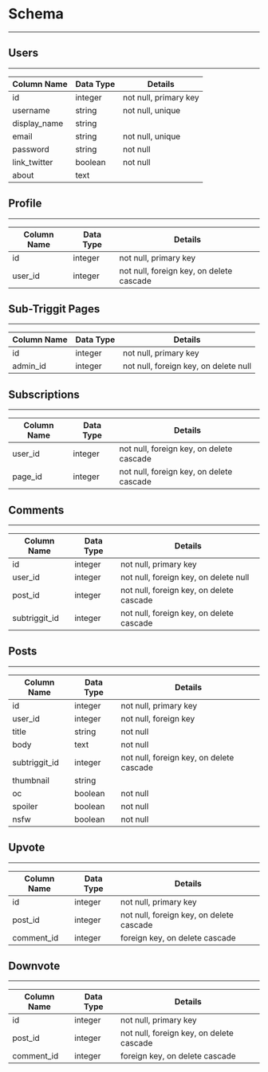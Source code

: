 # Schema
---
## Users
---
| Column Name  | Data Type | Details |
| ------------- | ------------- | ------------- |
| id | integer | not null, primary key |
| username | string | not null, unique |
| display_name | string  | |
| email | string | not null, unique |
| password | string | not null |
| link_twitter | boolean | not null |
| about | text | |

## Profile
---
| Column Name  | Data Type | Details |
| ------------- | ------------- | ------------- |
| id | integer | not null, primary key |
| user_id | integer | not null, foreign key, on delete cascade |

## Sub-Triggit Pages
---
| Column Name | Data Type | Details |
| ------------- | ------------- | ------------- |
| id | integer | not null, primary key |
| admin_id | integer | not null, foreign key, on delete null |

## Subscriptions
---
| Column Name | Data Type | Details |
| ------------- | ------------- | ------------- |
| user_id | integer | not null, foreign key, on delete cascade |
| page_id | integer | not null, foreign key, on delete cascade |

## Comments
---
| Column Name  | Data Type | Details |
| ------------- | ------------- | ------------- |
| id | integer | not null, primary key |
| user_id | integer | not null, foreign key, on delete null |
| post_id| integer |not null, foreign key, on delete cascade |
| subtriggit_id | integer | not null, foreign key, on delete cascade |

## Posts
---
| Column Name  | Data Type | Details |
| ------------- | ------------- | ------------- |
| id  | integer  | not null, primary key |
| user_id | integer | not null, foreign key |
| title | string | not null |
| body | text | not null |
| subtriggit_id | integer | not null, foreign key, on delete cascade |
| thumbnail | string | |
| oc | boolean | not null |
| spoiler | boolean | not null |
| nsfw | boolean | not null |

## Upvote
---
| Column Name  | Data Type | Details |
| ------------- | ------------- | ------------- |
| id  | integer  | not null, primary key |
| post_id | integer | not null, foreign key, on delete cascade |
| comment_id | integer | foreign key, on delete cascade |

## Downvote
---
| Column Name  | Data Type | Details |
| ------------- | ------------- | ------------- |
| id  | integer  | not null, primary key |
| post_id | integer | not null, foreign key, on delete cascade |
| comment_id | integer | foreign key, on delete cascade |
